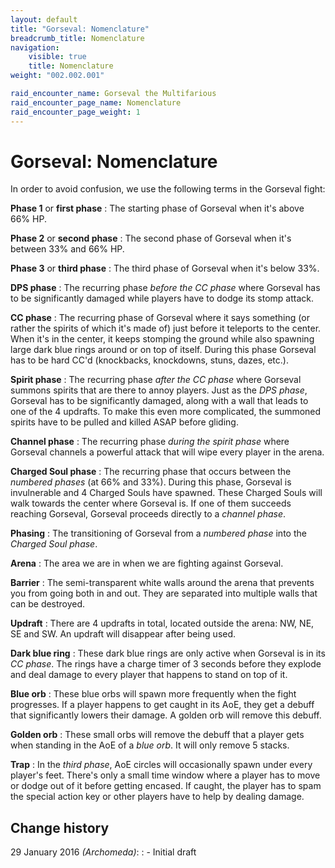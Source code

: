 ```yaml
---
layout: default
title: "Gorseval: Nomenclature"
breadcrumb_title: Nomenclature
navigation:
    visible: true
    title: Nomenclature
weight: "002.002.001"

raid_encounter_name: Gorseval the Multifarious
raid_encounter_page_name: Nomenclature
raid_encounter_page_weight: 1
---
```


# Gorseval: Nomenclature
In order to avoid confusion, we use the following terms in the Gorseval fight:

**Phase 1** or **first phase**
: The starting phase of Gorseval when it's above 66% HP.

**Phase 2** or **second phase**
: The second phase of Gorseval when it's between 33% and 66% HP.

**Phase 3** or **third phase**
: The third phase of Gorseval when it's below 33%.

**DPS phase**
: The recurring phase *before the CC phase* where Gorseval has to be significantly damaged while players have to dodge its stomp attack.

**CC phase**
: The recurring phase of Gorseval where it says something (or rather the spirits of which it's made of) just before it teleports to the center.
When it's in the center, it keeps stomping the ground while also spawning large dark blue rings around or on top of itself.
During this phase Gorseval has to be hard CC'd (knockbacks, knockdowns, stuns, dazes, etc.).

**Spirit phase**
: The recurring phase *after the CC phase* where Gorseval summons spirits that are there to annoy players.
Just as the *DPS phase*, Gorseval has to be significantly damaged, along with a wall that leads to one of the 4 updrafts.
To make this even more complicated, the summoned spirits have to be pulled and killed ASAP before gliding.

**Channel phase**
: The recurring phase *during the spirit phase* where Gorseval channels a powerful attack that will wipe every player in the arena.

**Charged Soul phase**
: The recurring phase that occurs between the *numbered phases* (at 66% and 33%).
During this phase, Gorseval is invulnerable and 4 Charged Souls have spawned.
These Charged Souls will walk towards the center where Gorseval is.
If one of them succeeds reaching Gorseval, Gorseval proceeds directly to a *channel phase*.

**Phasing**
: The transitioning of Gorseval from a *numbered phase* into the *Charged Soul phase*.

**Arena**
: The area we are in when we are fighting against Gorseval.

**Barrier**
: The semi-transparent white walls around the arena that prevents you from going both in and out.
They are separated into multiple walls that can be destroyed.

**Updraft**
: There are 4 updrafts in total, located outside the arena: NW, NE, SE and SW.
An updraft will disappear after being used.

**Dark blue ring**
: These dark blue rings are only active when Gorseval is in its *CC phase*.
The rings have a charge timer of 3 seconds before they explode and deal damage to every player that happens to stand on top of it.

**Blue orb**
: These blue orbs will spawn more frequently when the fight progresses.
If a player happens to get caught in its AoE, they get a debuff that significantly lowers their damage.
A golden orb will remove this debuff.

**Golden orb**
: These small orbs will remove the debuff that a player gets when standing in the AoE of a *blue orb*.
It will only remove 5 stacks.

**Trap**
: In the *third phase*, AoE circles will occasionally spawn under every player's feet.
There's only a small time window where a player has to move or dodge out of it before getting encased.
If caught, the player has to spam the special action key or other players have to help by dealing damage.

## Change history
29 January 2016 *(Archomeda)*:
: - Initial draft
